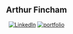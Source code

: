 <div align="center">

## Arthur Fincham

<a href="https://www.linkedin.com/in/arthurfincham" target="_blank"><img alt="LinkedIn" src="https://img.shields.io/badge/-LinkedIn-0077B5?style=flat-square&logo=Linkedin&logoColor=white"></a>
<a href="https://www.arthurfincham.dev/"><img alt="portfolio" src="https://img.shields.io/badge/-Portfolio-9cf?style=flat-square&DC5133&color=DC5133"></a>



</div>

